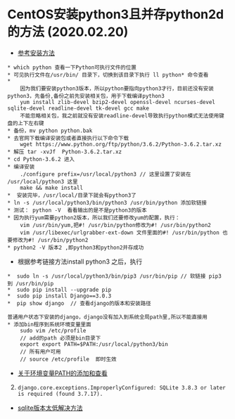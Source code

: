 # CentOS安装python3且并存python2d的方法 (2020.02.20)

* [参考安装方法](https://www.cnblogs.com/zhlblog/p/9499470.html)
```
* which python 查看一下Python可执行文件的位置
* 可见执行文件在/usr/bin/ 目录下，切换到该目录下执行 ll python* 命令查看
* 
    因为我们要安装python3版本，所以python要指向python3才行，目前还没有安装python3，先备份,备份之前先安装相关包，用于下载编译python3
    yum install zlib-devel bzip2-devel openssl-devel ncurses-devel sqlite-devel readline-devel tk-devel gcc make
    不能忽略相关包，我之前就没有安装readline-devel导致执行python模式无法使用键盘的上下左右键
* 备份，mv python python.bak
* 去官网下载编译安装包或者直接执行以下命令下载
    wget https://www.python.org/ftp/python/3.6.2/Python-3.6.2.tar.xz
* 解压 tar -xvJf  Python-3.6.2.tar.xz
* cd Python-3.6.2 进入
* 编译安装
    ./configure prefix=/usr/local/python3 // 这里设置了安装在 /usr/local/python3 这里
    make && make install
*  安装完毕，/usr/local/目录下就会有python3了
* ln -s /usr/local/python3/bin/python3 /usr/bin/python 添加软链接
* 测试： python -V  看看输出的是不是python3的版本
* 因为执行yum需要python2版本，所以我们还要修改yum的配置，执行：
    vim /usr/bin/yum,把#! /usr/bin/python修改为#! /usr/bin/python2
    vim /usr/libexec/urlgrabber-ext-down 文件里面的#! /usr/bin/python 也要修改为#! /usr/bin/python2
* python2 -V 版本2 ,即python3和python2并存成功
```

* 根据参考链接方法install python3 之后，执行
```
*  sudo ln -s /usr/local/python3/bin/pip3 /usr/bin/pip // 软链接 pip3 到 /usr/bin/pip
*  sudo pip install --upgrade pip
*  sudo pip install Django==3.0.3
*  pip show django  // 查看django的版本和安装路径

普通用户状态下安装的django，django没有加入到系统全局path里,所以不能直接用
* 添加bin程序到系统环境变量里面
    sudo vim /etc/profile
    // add的path 必须是bin目录下
    export export PATH=$PATH:/usr/local/python3/bin
    // 所有用户可用
    // source /etc/profile  即时生效
```

* [关于环境变量PATH的添加和查看](https://www.cnblogs.com/cucuad/p/10114606.html)

2. `django.core.exceptions.ImproperlyConfigured: SQLite 3.8.3 or later is required (found 3.7.17).`
* [sqlite版本太低解决方法](https://blog.csdn.net/weixin_43336281/article/details/100055435)